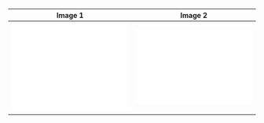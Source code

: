 | Image 1 | Image 2 |
|:-:|:-:|
| ![Metrics](/github-metrics.svg) | ![calendar](/metrics.plugin.isocalendar.fullyear.svg) |